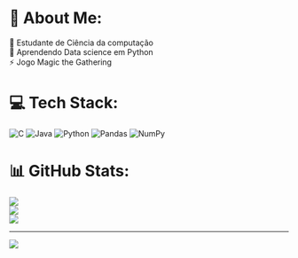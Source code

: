 # 💫 About Me:
🔭 Estudante de Ciência da computação<br>🌱 Aprendendo Data science em Python<br>⚡ Jogo Magic the Gathering


# 💻 Tech Stack:
![C](https://img.shields.io/badge/c-%2300599C.svg?style=for-the-badge&logo=c&logoColor=white) ![Java](https://img.shields.io/badge/java-%23ED8B00.svg?style=for-the-badge&logo=openjdk&logoColor=white) ![Python](https://img.shields.io/badge/python-3670A0?style=for-the-badge&logo=python&logoColor=ffdd54) ![Pandas](https://img.shields.io/badge/pandas-%23150458.svg?style=for-the-badge&logo=pandas&logoColor=white) ![NumPy](https://img.shields.io/badge/numpy-%23013243.svg?style=for-the-badge&logo=numpy&logoColor=white)
# 📊 GitHub Stats:
![](https://github-readme-stats.vercel.app/api?username=leoarilop&theme=synthwave&hide_border=false&include_all_commits=false&count_private=false)<br/>
![](https://github-readme-streak-stats.herokuapp.com/?user=leoarilop&theme=synthwave&hide_border=false)<br/>
![](https://github-readme-stats.vercel.app/api/top-langs/?username=leoarilop&theme=synthwave&hide_border=false&include_all_commits=false&count_private=false&layout=compact)

---
[![](https://visitcount.itsvg.in/api?id=leoarilop&icon=0&color=0)](https://visitcount.itsvg.in)

<!-- Proudly created with GPRM ( https://gprm.itsvg.in ) -->